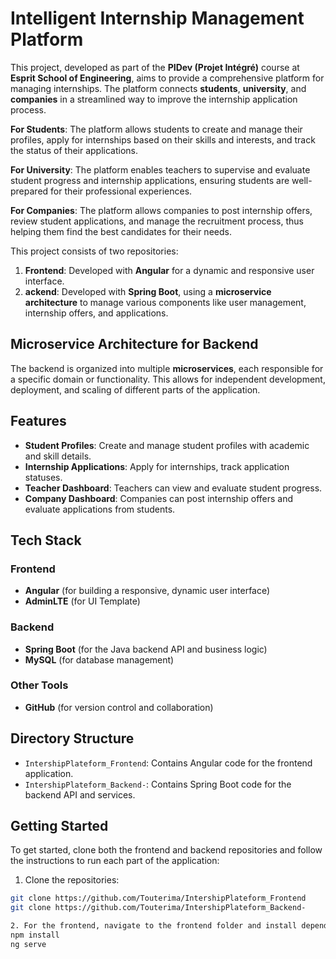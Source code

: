 # Intelligent Internship Management Platform

This project, developed as part of the **PIDev (Projet Intégré)** course at **Esprit School of Engineering**, aims to provide a comprehensive platform for managing internships. The platform connects **students**, **university**, and **companies** in a streamlined way to improve the internship application process.

**For Students**: The platform allows students to create and manage their profiles, apply for internships based on their skills and interests, and track the status of their applications.

**For University**: The platform enables teachers to supervise and evaluate student progress and internship applications, ensuring students are well-prepared for their professional experiences.

**For Companies**: The platform allows companies to post internship offers, review student applications, and manage the recruitment process, thus helping them find the best candidates for their needs.

This project consists of two repositories:
1. **Frontend**: Developed with **Angular** for a dynamic and responsive user interface.
2. **ackend**: Developed with **Spring Boot**, using a **microservice architecture** to manage various components like user management, internship offers, and applications.

## Microservice Architecture for Backend

The backend is organized into multiple **microservices**, each responsible for a specific domain or functionality. This allows for independent development, deployment, and scaling of different parts of the application.


## Features
- **Student Profiles**: Create and manage student profiles with academic and skill details.
- **Internship Applications**: Apply for internships, track application statuses.
- **Teacher Dashboard**: Teachers can view and evaluate student progress.
- **Company Dashboard**: Companies can post internship offers and evaluate applications from students.

## Tech Stack
### Frontend
- **Angular** (for building a responsive, dynamic user interface)
- **AdminLTE** (for UI Template)

### Backend
- **Spring Boot** (for the Java backend API and business logic)
- **MySQL** (for database management)

### Other Tools
- **GitHub** (for version control and collaboration)


## Directory Structure
- `IntershipPlateform_Frontend`: Contains Angular code for the frontend application.
- `IntershipPlateform_Backend-`: Contains Spring Boot code for the backend API and services.

## Getting Started
To get started, clone both the frontend and backend repositories and follow the instructions to run each part of the application:

1. Clone the repositories:
```bash
git clone https://github.com/Touterima/IntershipPlateform_Frontend
git clone https://github.com/Touterima/IntershipPlateform_Backend-

2. For the frontend, navigate to the frontend folder and install dependencies:
npm install
ng serve

